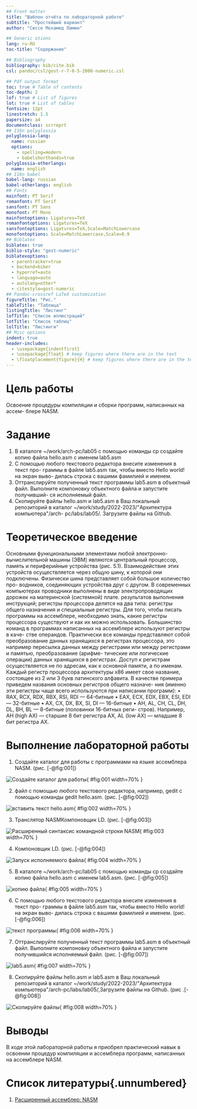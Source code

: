 ```yaml
---
## Front matter
title: "Шаблон отчёта по лабораторной работе"
subtitle: "Простейший вариант"
author: "Сиссе Мохамед Ламин"

## Generic otions
lang: ru-RU
toc-title: "Содержание"

## Bibliography
bibliography: bib/cite.bib
csl: pandoc/csl/gost-r-7-0-5-2008-numeric.csl

## Pdf output format
toc: true # Table of contents
toc-depth: 2
lof: true # List of figures
lot: true # List of tables
fontsize: 12pt
linestretch: 1.5
papersize: a4
documentclass: scrreprt
## I18n polyglossia
polyglossia-lang:
  name: russian
  options:
	- spelling=modern
	- babelshorthands=true
polyglossia-otherlangs:
  name: english
## I18n babel
babel-lang: russian
babel-otherlangs: english
## Fonts
mainfont: PT Serif
romanfont: PT Serif
sansfont: PT Sans
monofont: PT Mono
mainfontoptions: Ligatures=TeX
romanfontoptions: Ligatures=TeX
sansfontoptions: Ligatures=TeX,Scale=MatchLowercase
monofontoptions: Scale=MatchLowercase,Scale=0.9
## Biblatex
biblatex: true
biblio-style: "gost-numeric"
biblatexoptions:
  - parentracker=true
  - backend=biber
  - hyperref=auto
  - language=auto
  - autolang=other*
  - citestyle=gost-numeric
## Pandoc-crossref LaTeX customization
figureTitle: "Рис."
tableTitle: "Таблица"
listingTitle: "Листинг"
lofTitle: "Список иллюстраций"
lotTitle: "Список таблиц"
lolTitle: "Листинги"
## Misc options
indent: true
header-includes:
  - \usepackage{indentfirst}
  - \usepackage{float} # keep figures where there are in the text
  - \floatplacement{figure}{H} # keep figures where there are in the text
---
```


# Цель работы
Освоение процедуры компиляции и сборки программ, написанных на ассем-
блере NASM.
# Задание

1. В каталоге ~/work/arch-pc/lab05 с помощью команды cp создайте копию
файла hello.asm с именем lab5.asm
2. С помощью любого текстового редактора внесите изменения в текст про-
граммы в файле lab5.asm так, чтобы вместо Hello world! на экран выво-
дилась строка с вашими фамилией и именем.
3. Оттранслируйте полученный текст программы lab5.asm в объектный
файл. Выполните компоновку объектного файла и запустите получивший-
ся исполняемый файл.
4. Скопируйте файлы hello.asm и lab5.asm в Ваш локальный репозиторий
в каталог ~/work/study/2022-2023/"Архитектура компьютера"/arch-
pc/labs/lab05/. Загрузите файлы на Github.

# Теоретическое введение
Основными функциональными элементами любой электронно-вычислительной
машины (ЭВМ) являются центральный процессор, память и периферийные
устройства (рис. 5.1).
Взаимодействие этих устройств осуществляется через общую шину, к которой
они подключены. Физически шина представляет собой большое количество про-
водников, соединяющих устройства друг с другом. В современных компьютерах
проводники выполнены в виде электропроводящих дорожек на материнской
(системной) плате.
результатов выполнения инструкций; регистры процессора делятся на два
типа: регистры общего назначения и специальные регистры.
Для того, чтобы писать программы на ассемблере, необходимо знать, какие
регистры процессора существуют и как их можно использовать. Большинство
команд в программах написанных на ассемблере используют регистры в каче-
стве операндов. Практически все команды представляют собой преобразование
данных хранящихся в регистрах процессора, это например пересылка данных
между регистрами или между регистрами и памятью, преобразование (арифме-
тические или логические операции) данных хранящихся в регистрах.
Доступ к регистрам осуществляется не по адресам, как к основной памяти, а
по именам. Каждый регистр процессора архитектуры x86 имеет свое название,
состоящее из 2 или 3 букв латинского алфавита.
В качестве примера приведем названия основных регистров общего назначе-
ния (именно эти регистры чаще всего используются при написании программ):
• RAX, RCX, RDX, RBX, RSI, RDI — 64-битные
• EAX, ECX, EDX, EBX, ESI, EDI — 32-битные
• AX, CX, DX, BX, SI, DI — 16-битные
• AH, AL, CH, CL, DH, DL, BH, BL — 8-битные (половинки 16-битных реги-
стров). Например, AH (high AX) — старшие 8 бит регистра AX, AL (low AX) —
младшие 8 бит регистра AX.

# Выполнение лабораторной работы

1. Создайте каталог для работы с программами на языке ассемблера NASM. (рис. [-@fig:001])

![Создайте каталог для работы](image/1.png){ #fig:001 width=70% }

2. файл с помощью любого текстового редактора, например, gedit с помощью команды gedit hello.asm. (рис. [-@fig:002])

![вставить текст hello.asm](image/2.png){ #fig:002 width=70% }

3. Транслятор NASMКомпоновщик LD. (рис. [-@fig:003])

![Расширенный синтаксис командной строки NASM](image/3.png){ #fig:003 width=70% }

4. Компоновщик LD. (рис. [-@fig:004])

![Запуск исполняемого файла](image/4.png){ #fig:004 width=70% }

5. В каталоге ~/work/arch-pc/lab05 с помощью команды cp создайте копию
файла hello.asm с именем lab5.asm. (рис. [-@fig:005])

![копию файла](image/5.png){ #fig:005 width=70% }

6. С помощью любого текстового редактора внесите изменения в текст про-
граммы в файле lab5.asm так, чтобы вместо Hello world! на экран выво-
дилась строка с вашими фамилией и именем. (рис. [-@fig:006])

![текст программы](image/6.png){ #fig:006 width=70% }

7. Оттранслируйте полученный текст программы lab5.asm в объектный файл. Выполните компоновку объектного файла и запустите получившийся исполняемый файл. (рис. [-@fig:007])

![lab5.asm](image/7.png){ #fig:007 width=70% }

8. Скопируйте файлы hello.asm и lab5.asm в Ваш локальный репозиторий в каталог ~/work/study/2022-2023/"Архитектура компьютера"/arch-pc/labs/lab05/,Загрузите файлы на Github. (рис .[-@fig:008])

![Скопируйте файлы](image/8.png){ #fig:008 width=70% }

# Выводы

В ходе этой лабораторной работы я приобрел практический навык в освоении процедур компиляции и ассемблера программ, написанных на ассемблере NASM.

# Список литературы{.unnumbered}

1. [Расширенный ассемблер: NASM](https://www.opennet.ru/docs/RUS/nasm/)
